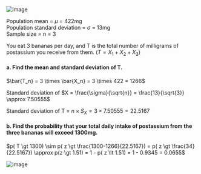 
![image](https://github.com/user-attachments/assets/9cfaa5b5-e584-4ac9-a39a-d251373ef96d)

Population mean = $\mu$ = 422mg  
Population standard deviation = $\sigma$ = 13mg  
Sample size = n = 3  

You eat 3 bananas per day, and T is the total number of milligrams of postassium you receive from them. 
($T = X_1 + X_2 + X_3$)

#### a. Find the mean and standard deviation of T.

$\bar{T_n} = 3 \times \bar{X_n} = 3 \times 422 = 1266$  

Standard deviation of $X = \frac{\sigma}{\sqrt{n}} = \frac{13}{\sqrt{3}} \approx 7.50555$

Standard deviation of T = $n \times S_X = 3 \times 7.50555 = 22.5167$

#### b. Find the probability that your total daily intake of postassium from the three bananas will exceed 1300mg.

$p( T \gt 1300) \sim p( z \gt \frac{1300-1266}{22.5167}) = p( z \gt \frac{34}{22.5167}) \approx p(z \gt 1.51) = 1 - p( z \lt 1.51) = 1 - 0.9345 = 0.0655$

![image](https://github.com/user-attachments/assets/1e9643da-7fbb-4743-8dd3-5f185c9bee9b)
